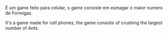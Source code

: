 É um game feito para celular, o game consiste em esmagar o maior numero de Formigas.

It's a game made for cell phones, the game consists of crushing the largest number of Ants.
